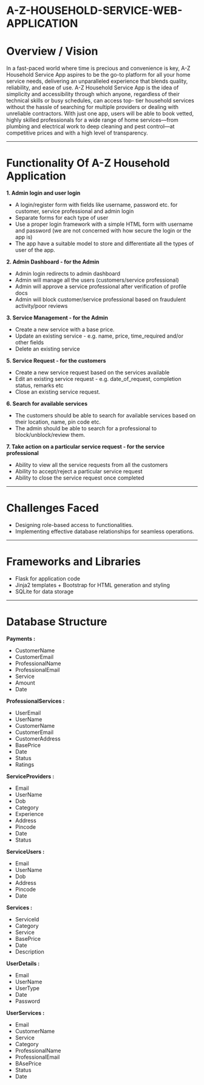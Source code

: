 # **A-Z-HOUSEHOLD-SERVICE-WEB-APPLICATION**


# Overview / Vision 
In a fast-paced world where time is precious and convenience is key, A-Z Household Service App
aspires to be the go-to platform for all your home service needs, delivering an unparalleled experience
that blends quality, reliability, and ease of use. A-Z Household Service App is the idea of simplicity and
accessibility through which anyone, regardless of their technical skills or busy schedules, can access top-
tier household services without the hassle of searching for multiple providers or dealing with unreliable
contractors. With just one app, users will be able to book vetted, highly skilled professionals for a wide
range of home services—from plumbing and electrical work to deep cleaning and pest control—at
competitive prices and with a high level of transparency.

---

# Functionality Of A-Z Household Application

**1. Admin login and user login**

* A login/register form with fields like username, password etc. for customer, service professional
and admin login
* Separate forms for each type of user
* Use a proper login framework with a simple HTML form with username and password (we are not concerned with how secure the login or the app is)
* The app have a suitable model to store and differentiate all the types of user of the app.

**2. Admin Dashboard - for the Admin**

* Admin login redirects to admin dashboard
* Admin will manage all the users (customers/service professional)
* Admin will approve a service professional after verification of profile docs
* Admin will block customer/service professional based on fraudulent activity/poor reviews

**3. Service Management - for the Admin**

* Create a new service with a base price.
* Update an existing service - e.g. name, price, time_required and/or other fields
* Delete an existing service

**5. Service Request - for the customers**
* Create a new service request based on the services available
* Edit an existing service request - e.g. date_of_request, completion status, remarks etc
* Close an existing service request.
  
**6. Search for available services**
* The customers should be able to search for available services based on their location, name, pin
code etc.
* The admin should be able to search for a professional to block/unblock/review them.

**7. Take action on a particular service request - for the service professional**
* Ability to view all the service requests from all the customers
* Ability to accept/reject a particular service request
* Ability to close the service request once completed

---

# Challenges Faced
* Designing role-based access to functionalities.
* Implementing effective database relationships for seamless operations.

---

# Frameworks and Libraries
* Flask for application code
* Jinja2 templates + Bootstrap for HTML generation and styling
* SQLite for data storage

---

# Database Structure

**Payments :**
* CustomerName
* CustomerEmail
* ProfessionalName
* ProfessionalEmail
* Service
* Amount
* Date
  
**ProfessionalServices :**
* UserEmail
* UserName
* CustomerName
* CustomerEmail
* CustomerAddress
* BasePrice
* Date
* Status
* Ratings
  
**ServiceProviders :**
* Email
* UserName
* Dob
* Category
* Experience
* Address
* Pincode
* Date
* Status

**ServiceUsers :**
* Email
* UserName
* Dob
* Address
* Pincode
* Date
  
**Services :**
* ServiceId
* Category
* Service
* BasePrice
* Date
* Description

**UserDetails :**
* Email
* UserName
* UserType
* Date
* Password

**UserServices :**
* Email
* CustomerName
* Service
* Category
* ProfessionalName
* ProfessionalEmail
* BAsePrice
* Status
* Date
